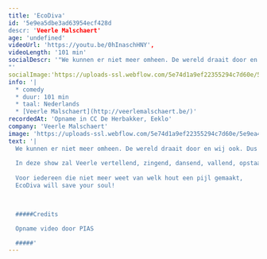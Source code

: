 ```yaml
---
title: 'EcoDiva'
id: '5e9ea5dbe3ad63954ecf428d
descr: 'Veerle Malschaert'
age: 'undefined'
videoUrl: 'https://youtu.be/0hInaschHNY',
videoLength: '101 min'
socialDescr: '"We kunnen er niet meer omheen. De wereld draait door en wij ook. Dus Veerle Malschaert wil een voorbeeld stellen! Misschien niet het allerbeste voorbeeld, maar wel het leukste. Een voorbeeld voor haar zoon, haar man, haar schoonmoeder, haar buren, haar 3456 facebook-vrienden, die andere 7 miljard mensen en zelfs helemaal speciaal voor u! Als slachtoffer van de consumptie-maatschappij recycleert Ecoveerle alles gaande van haar stofzuiger tot haar partner. Deze self-made woman is persoonlijk en ambachtelijk. Ze is biologisch afbreekbaar én duurzaam. Ze leeft actief en rookt graag passief. Ze gaat back to basics, maar wel online en op naaldhakken. Ze steekt meer rock en rol in de biobitch en meer humor in de soyaseut. Ze stopt de diva in de eco en de eco in de diva! In deze show zal Veerle vertellend, zingend, dansend, vallend, opstaand, grappend, grienend, grollend, gierend de wereld redden! Samen met ù! Deze show zal nòg diverser, nòg meer lagig, nòg ontroerender, nòg theatraler en nòg hilarischer zijn dan ooit tevoren! Uw gelukshormoon zal aanzienlijk groeien tijdens deze feelgood-experience. Na deze show: zal u nooit meer dezelfde zijn. zal u een beter mens zijn. en zal u nòg langer en nòg gelukkiger leven! Voor iedereen die niet meer weet van welk hout een pijl gemaakt, EcoDiva will save your soul!
"'
socialImage:'https://uploads-ssl.webflow.com/5e74d1a9ef22355294c7d60e/5e9ea4084fdf315c538a3745_VeerleMalschaertECODIVA.jpg'
info: '|
  * comedy
  * duur: 101 min
  * taal: Nederlands
  * [Veerle Malschaert](http://veerlemalschaert.be/)'
recordedAt: 'Opname in CC De Herbakker, Eeklo'
company: 'Veerle Malschaert'
image: 'https://uploads-ssl.webflow.com/5e74d1a9ef22355294c7d60e/5e9ea4084fdf315c538a3745_VeerleMalschaertECODIVA.jpg'
text: '|
  We kunnen er niet meer omheen. De wereld draait door en wij ook. Dus Veerle Malschaert wil een voorbeeld stellen! Misschien niet het allerbeste voorbeeld, maar wel het leukste. Een voorbeeld voor haar zoon, haar man, haar schoonmoeder, haar buren, haar 3456 facebook-vrienden, die andere 7 miljard mensen en zelfs helemaal speciaal voor u! Als slachtoffer van de consumptie-maatschappij recycleert Ecoveerle alles gaande van haar stofzuiger tot haar partner. Deze self-made woman is persoonlijk en ambachtelijk. Ze is biologisch afbreekbaar én duurzaam. Ze leeft actief en rookt graag passief. Ze gaat back to basics, maar wel online en op naaldhakken. Ze steekt meer rock en rol in de biobitch en meer humor in de soyaseut. Ze stopt de diva in de eco en de eco in de diva!
  
  In deze show zal Veerle vertellend, zingend, dansend, vallend, opstaand, grappend, grienend, grollend, gierend de wereld redden! Samen met ù! Deze show zal nòg diverser, nòg meer lagig, nòg ontroerender, nòg theatraler en nòg hilarischer zijn dan ooit tevoren! Uw gelukshormoon zal aanzienlijk groeien tijdens deze feelgood-experience. Na deze show: zal u nooit meer dezelfde zijn. zal u een beter mens zijn. en zal u nòg langer en nòg gelukkiger leven!
  
  Voor iedereen die niet meer weet van welk hout een pijl gemaakt,
  EcoDiva will save your soul!

  ‍

  #####Credits

  Opname video door PIAS

  #####'
---
```

